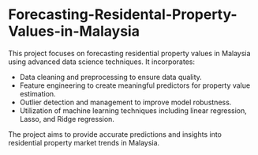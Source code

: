 # Forecasting-Residental-Property-Values-in-Malaysia
This project focuses on forecasting residential property values in Malaysia using advanced data science techniques. It incorporates:

* Data cleaning and preprocessing to ensure data quality.
* Feature engineering to create meaningful predictors for property value estimation.
* Outlier detection and management to improve model robustness.
* Utilization of machine learning techniques including linear regression, Lasso, and Ridge regression.

The project aims to provide accurate predictions and insights into residential property market trends in Malaysia.

